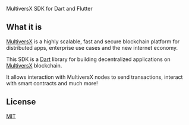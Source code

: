 MultiversX SDK for Dart and Flutter

## What it is 

[MultiversX](https://multiversx.com/) is a highly scalable, fast and secure blockchain platform for distributed apps, enterprise use cases and the new internet economy.

This SDK is a [Dart](https://dart.dev/) library for building decentralized applications on [MultiversX](https://multiversx.com/) blockchain.

It allows interaction with MultiversX nodes to send transactions, interact with smart contracts and much more!

## License

[MIT](https://github.com/KLEAK-Development/multiversx/blob/main/LICENSE)
